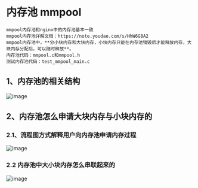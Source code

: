 # 内存池 mmpool 
    mmpool内存池和nginx中的内存池基本一致  
    mmpool内存池详解文档：https://note.youdao.com/s/HhW6G8A2  
    mmpool内存池中，**分小块内存和大块内存，小块内存只能在内存池销毁后才能释放内存，大块内存分配后，可以随时释放**。  
    内存池代码：mmpool.c和mmpool.h  
    测试内存池代码：test_mmpool_main.c  
## 1、内存池的相关结构
![image](https://user-images.githubusercontent.com/35031390/204705153-523f2617-70ab-48d6-a9ce-0704242a2ed7.png)
## 2、内存池怎么申请大块内存与小块内存的
### 2.1、流程图方式解释用户向内存池申请内存过程
![image](https://user-images.githubusercontent.com/35031390/204705351-4241e36d-cecf-4c96-aa1e-510cabf8060d.png)
### 2.2 内存池中大小块内存怎么串联起来的
![image](https://user-images.githubusercontent.com/35031390/204705642-1d26fb13-9169-4584-a984-35d5201c1d24.png)
